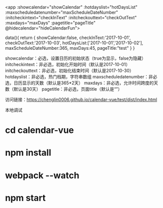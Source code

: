 <app :showcalendar="showCalendar"
		:hotdayslist="hotDaysList"
		:maxscheduledatenumber="maxScheduleDateNumber"
		:initcheckintext="checkInText"
		:initcheckouttext="checkOutText"
		:maxdays="maxDays"
		:pagetitle="pageTitle"
		@hidecalendar="hideCalendarFun"></app>

data(){
	return {
		showCalendar:false,
		checkInText:'2017-10-01',
		checkOutText:'2017-10-03',
		hotDaysList:['2017-10-01','2017-10-02'],
		maxScheduleDateNumber:365,
		maxDays:45,
		pageTitle:"test"
	}
}

showcalendar：必选，设置日历的初始状态（true为显示，false为隐藏）
initcheckintext：非必选，初始化开始时间（默认是2017-10-01）
initcheckouttext：非必选，初始化结束时间（默认是2017-10-30）
hotdayslist：非必选，热门档期，字符串数组
maxscheduledatenumber：非必选，日历显示的天数（默认是365*2天）
maxdays：非必选，允许时间跨度的天数（默认是30天）
pagetitle：非必选，页面title（默认是“”）


访问链接：https://chenglin0006.github.io/calendar-vue/test/dist/index.html


本地调试
# cd calendar-vue
# npm install
# webpack --watch
# npm start